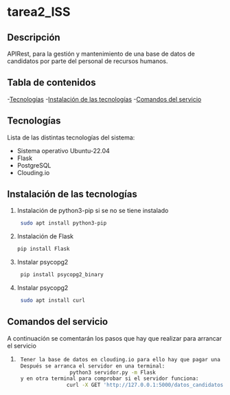# tarea2_ISS

## Descripción 
APIRest, para la gestión y mantenimiento de una base de datos de candidatos por parte del personal de recursos humanos. 

## Tabla de contenidos 
-[Tecnologías](#Tecnologías)
-[Instalación de las tecnologías](#Instalación-de-las-tecnologías)
-[Comandos del servicio](#Comandos-del-servicio)

## Tecnologías
Lista de las distintas tecnologías del sistema:
* Sistema operativo Ubuntu-22.04
* Flask
* PostgreSQL
* Clouding.io
## Instalación de las tecnologías 
1. Instalación de python3-pip si se no se tiene instalado 
   ```bash
    sudo apt install python3-pip
2. Instalación de Flask
     ```bash
    pip install Flask
3. Instalar psycopg2
   ```bash
    pip install psycopg2_binary
4. Instalar psycopg2
   ```bash
    sudo apt install curl 

## Comandos del servicio
A continuación se comentarán los pasos que hay que realizar para arrancar el servicio 
1. ```bash
    Tener la base de datos en clouding.io para ello hay que pagar una subscripción.
    Después se arranca el servidor en una terminal:
                    python3 servidor.py -m Flask 
    y en otra terminal para comprobar si el servidor funciona: 
                   curl -X GET 'http://127.0.0.1:5000/datos_candidatos?perfil=ingeniero&experiencia=1'

   
